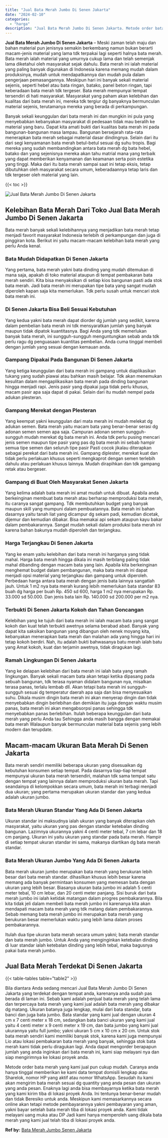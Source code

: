```yaml
---
title: "Jual Bata Merah Jumbo Di Senen Jakarta"
date: "2024-02-10"
categories: 
  - "harga"
description: "Jual Bata Merah Jumbo Di Senen Jakarta. Metode order bata merah yang kami jual pun cukup mudah. Caranya anda hanya tinggal memberikan ke kami data tempat dom..."
---
```


**Jual Bata Merah Jumbo Di Senen Jakarta** – Meski zaman telah maju dan bahan material pun jenisnya semakin berkembang namun bukan berarti macam-jenis material yang lama tdk terpakai lagi seperti halnya bata merah. Bata merah ialah material yang umurnya cukup lama dan telah semenjak lama diketahui oleh masyarakat sejak dahulu. Bata merah ini ialah material yang paling banyak digunakan di Indonesia karena memang mudah dalam produksinya, mudah untuk mendapatkannya dan mudah pula dalam pengerjaan pemasangannya. Meskipun hari ini banyak sekali material sejenis, seperti hebel atau bata ringan, batako, panel beton ringan, tapi keberadaan bata merah tdk tergeser. Bata merah mempunyai tempat tersendiri di hati masyarakat. Masyarakat yang paham akan kelebihan dan kualitas dari bata merah ini, mereka tdk tergiur dg banyaknya bermunculan material sejenis, terutamanya mereka yang berada di perkampungan.

Banyak sekali keunggulan dari bata merah ini dan mungkin ini pula yang menyebabkan kebanyakan masyarakat di pedesaan tidak mau beralih ke material yang baru. Dapat kita amati bukti dari kualitas bata merah ini pada bangunan-bangunan masa lampau. Bangunan bersejarah rata-rata menerapkan bata merah sebagai material dasar dindingnya. Selain dari itu dari segi kenyamanan bata merah betul-betul sesuai dg suhu tropis. Bagi mereka yang sudah membandingkan antara bata merah dg bata hebel, batako dan yang sejenisnya mereka akan tahu matrial mana yang terbaik yang dapat memberikan kenyamanan dan keamanan serta poin estetika yang tinggi. Maka dari itu bata merah sampai saat ini tetap eksis, tetap dibutuhkan oleh masyarakat secara umum, keberadaannya tetap laris dan tdk tergeser oleh material yang lain.

{{< toc >}}

![Jual Bata Merah Jumbo Di Senen Jakarta](/images/jual-bata-merah-26.png)

## Kelebihan Bata Merah Dari Toko Jual Bata Merah Jumbo Di Senen Jakarta

Bata merah banyak sekali kelebihannya yang menjadikan bata merah tetap menjadi favorit masyarakat Indonesia terlebih di perkampungan dan juga di pinggiran kota. Berikut ini yaitu macam-macam kelebihan bata merah yang perlu Anda kenal.

### Bata Mudah Didapatkan Di Senen Jakarta

Yang pertama, bata merah yakni bata dinding yang mudah ditemukan di mana saja, apakah di toko material ataupun di tempat pembakaran bata merah sendiri. Kita bisa menyaksikan di setiap kios bangunan pasti ada stok bata merah. Jadi bata merah ini merupakan tipe bata yang sangat mudah diperoleh kapan saja kita memerlukan. Tdk perlu susah untuk mencari stok bata merah ini.

### Di Senen Jakarta Bisa Beli Sesuai Kebutuhan

Yang kedua yakni bata merah dapat diorder dg jumlah yang sedikit, karena dalam pembelian bata merah ini tdk mensyaratkan jumlah yang banyak maupun tidak dipatok kuantitasnya. Bagi Anda yang tdk memerlukan banyak bata merah, ini sungguh-sungguh menguntungkan sebab anda tdk perlu ragu dg penguasaan kuantitas pembelian. Anda cuma tinggal membeli dengan jumlah yang sesuai dengan kemauan anda.

### Gampang Dipakai Pada Bangunan Di Senen Jakarta

Yang ketiga keunggulan dari bata merah ini gampang untuk diaplikasikan tukang yang sudah piawai atau bahkan masih belajar. Tdk akan menemukan kesulitan dalam mengaplikasikan bata merah pada dinding bangunan hingga menjadi rapi. Jenis pasir yang dipakai juga tidak perlu khusus, macam pasir apa saja dapat di pakai. Selain dari itu mudah nempel pada adukan plesteran.

### Gampang Merekat dengan Plesteran

Yang keempat yakni keunggulan dari mata merah ini mudah melekat dg adukan semen. Bata merah yaitu macam bata yang benar-benar serasi dg adonan semen semen apa saja. Campuran adonan semen sungguh-sungguh mudah merekat dg bata merah ini. Anda tdk perlu pusing mencari jenis semen maupun tipe pasir yang pas dg bata merah ini sebab hampir semua tipe semen dan seluruh tipe pasir Pasti cocok jikalau diterapkan sebagai perekat dari bata merah ini. Gampang diplester, merekat kuat dan tidak perlu perlakuan khusus seperti mengkaprot dengan semen terlebih dahulu atau perlakuan khusus lainnya. Mudah dirapihkan dan tdk gampang retak atau bergeser.

### Gampang di Buat Oleh Masyarakat Senen Jakarta

Yang kelima adalah bata merah ini amat mudah untuk dibuat. Apabila anda berkeinginan membuat bata merah atau berharap memproduksi bata merah, itu caranya sangat gampang. Tdk membutuhkan budget yang banyak maupun skill yang mumpuni dalam pembuatannya. Bata merah ini bahan dasarnya yaitu tanah liat yang dicampur dg sekam padi, kemudian dicetak, dijemur dan kemudian dibakar. Bisa memakai api sekam ataupun kayu bakar dalam pembakarannya. Sangat mudah sekali dalam produksi bata merah ini karena bahan bakunya mudah diperoleh dan terjangkau.

### Harga Terjangkau Di Senen Jakarta

Yang ke enam yaitu kelebihan dari bata merah ini harganya yang tidak mahal. Harga bata merah hingga dikala ini masih terbilang paling tidak mahal dibanding dengan macam bata yang lain. Apabila kita berkeinginan menghemat budget dalam pembangunan, maka bata merah ini dapat menjadi opsi material yang terjangkau dan gampang untuk diperoleh. Perbedaan harga antara bata merah dengan jenis bata lainnya sangatlah jauh. Untuk 1 m2 nya bata merah kurang lebih memerlukan bata standar 83 buah dg harga per buah Rp. 450 sd 600, harga 1 m2 nya merupakan Rp. 33.000 sd 50.000. Dan jenis bata lain Rp. 140.000 sd 200.000 per m2 nya.

### Terbukti Di Senen Jakarta Kokoh dan Tahan Goncangan

Kelebihan yang ke tujuh dari bata merah ini ialah macam bata yang sangat kokoh dan kuat telah terbukti awetnya selama berabad abad. Banyak yang dapat kita saksikan bangunan yang dibangun oleh nenek moyang kita, kebanyakan menerapkan bata merah dan malahan ada yang hingga hari ini tetap kokoh berdiri. Nah, itu adalah bukti bahwasanya batu merah ialah batu yang Amat kokoh, kuat dan terjamin awetnya, tidak diragukan lagi.

### Ramah Lingkungan Di Senen Jakarta

Yang ke delapan kelebihan dari bata merah ini ialah bata yang ramah lingkungan. Banyak sekali macam bata akan tetapi ketika dipasang pada sebuah bangunan, tdk terasa nyaman didalam bangunan nya, misalkan terasa panas, terlalu lembab dll. Akan tetapi bata merah ini sungguh-sungguh sesuai dg temperatur daerah apa saja dan bisa menyesuaikan suhu. Dikala musim dingin bata merah ini akan menyerap dingin dan tidak menyebabkan dingin berlebihan dan demikian itu juga dengan waktu musim panas, bata merah ini akan mengabsorpsi panas sehingga tdk menyebabkan panas berlebihan. Itulah beberapa keunggulan dari bata merah yang perlu Anda tau Sehingga anda masih bangga dengan memakai bata merah Walaupun banyak bermunculan material bata sejenis yang lebih modern dan terupdate.

## Macam-macam Ukuran Bata Merah Di Senen Jakarta

Bata merah sendiri memiliki beberapa ukuran yang disesuaikan dg kebutuhan konsumen setiap tempat. Pada dasarnya tiap-tiap tempat mempunyai ukuran bata merah tersendiri, malahan tdk sama tempat satu dengan tempat yang lainnya dalam memproduksi ukuran bata merah. Tapi seandainya di kelompokkan secara umum, bata merah ini terbagi menjadi dua ukuran; yang pertama merupakan ukuran standar dan yang kedua adalah ukuran jumbo.

### Bata Merah Ukuran Standar Yang Ada Di Senen Jakarta

Ukuran standar ini maksudnya ialah ukuran yang banyak diterapkan oleh masyarakat, yaitu ukuran yang pas dengan standar ketebalan dinding bangunan. Lazimnya ukurannya yakni 4 centi meter tebal, 7 cm lebar dan 18 cm panjang. Ukuran ini yaitu ukuran yang standar pada bata merah. Hampir di setiap tempat ukuran standar ini sama, makanya diartikan dg bata merah standar.

### Bata Merah Ukuran Jumbo Yang Ada Di Senen Jakarta

Bata merah ukuran jumbo merupakan bata merah yang berukuran lebih besar dari bata merah standar. dihasilkan khusus lebih besar karena memang ada banyak permintaan konsumen yang memesan bata dengan ukuran yang lebih besar. Biasanya ukuran bata jumbo ini adalah 5 centi meter tebal, 10 cm lebar, dan 20 centi meter panjang. Sisi buruk dari bata merah jumbo ini ialah ketidak matangan dalam progres pembakarannya. Bila kita tidak jeli dalam membeli bata merah jumbo ini karenanya kita akan mendapati macam bata merah yang tdk matang dalam pembakarannya. Sebab memang bata merah jumbo ini merupakan bata merah yang berukuran besar memerlukan waktu yang lebih lama dalam proses pembakarannya.

Itulah dua tipe ukuran bata merah secara umum yakni; bata merah standar dan bata merah jumbo. Untuk Anda yang menginginkan ketebalan dinding di luar standar ialah ketebalan dinding yang lebih tebal, maka bagusnya pakai bata merah jumbo.

## Jual Bata Merah Terdekat Di Senen Jakarta

{{< table-tables table="table2" >}}

Bila diantara Anda sedang mencari Jual Bata Merah Jumbo Di Senen Jakarta yang terdekat dengan tempat anda, karenanya anda sudah pas berada di laman ini. Sebab kami adalah penjual bata merah yang telah lama dan terpercaya bata merah yang kami jual adalah bata merah yang dibakar dg matang. Ukuran batanya juga lengkap, mulai dari bata standar, bata banci dan juga bata jumbo. Bata standar yang kami jual dengan ukuran 4 cm x 7 centi meter x 18 cm, sedangkan bata banci ukuran yang kami jual yaitu 4 centi meter x 9 centi meter x 19 cm, dan bata jumbo yang kami jual ukurannya yaitu full jumbo; yakni ukuran 5 cm x 10 cm x 20 cm. Untuk stok bata merah sendiri kami memiliki banyak stok, karena kami juga mempunyai Lio atau lokasi pembakaran bata merah yang banyak, sehingga stok bata merah kami tidak perlu diragukan lagi. Anda dapat mengorder berapapun jumlah yang anda inginkan dari bata merah ini, kami siap melayani nya dan siap mengirimnya ke lokasi proyek anda.

Metode order bata merah yang kami jual pun cukup mudah. Caranya anda hanya tinggal memberikan ke kami data tempat domisili lengkap atau Sharelok, nomor HP yang aktif atau nomor WhatsApp. Sesudah itu kami akan mengirim bata merah sesuai dg quantity yang anda pesan dan ukuran yang anda pesan. Enaknya lagi anda bisa membayarnya ketika bata merah yang kami kirim tiba di lokasi proyek Anda. Ini tentunya benar-benar mudah dan tidak Beresiko untuk anda. Meskipun kami memasarkannya secara online akan tetapi metode pembayarannya yakni pembayaran yang aman, yakni bayar setelah bata merah tiba di lokasi proyek anda. Kami tidak melayani uang muka atau DP Jadi kami hanya memperoleh uang dikala bata merah yang kami jual telah tiba di lokasi proyek anda.

**Ref by:** [Bata Merah Jumbo Senen Jakarta](https://id.wikipedia.org/wiki/Bata)
